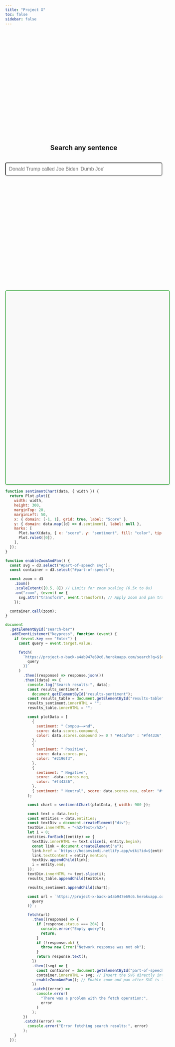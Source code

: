 ```yaml
---
title: "Project X"
toc: false
sidebar: false
---
```


<style>
    #part-of-speech {
        width: 100%;
        height: 600px;
        padding: 10px;
        border-radius: 5px; 
        box-shadow: 0 2px 5px rgba(0,0,0,0.1);
        overflow: hidden;
        /*overflow-x: auto;*/
        /*white-space: nowrap;*/
    }

    @media (max-width: 768px) {
        .svg-container {
            height: 400px; /* Adjust height for smaller devices */
        }
    }


    .svg-container {
        width: 100%;      /* Full width of its parent container */
        height: 600px;    /* Sufficient height to display SVG */
        border: 2px solid #4CAF50; /* Solid green border */
        border-radius: 8px; /* Rounded corners */
        box-shadow: 0 4px 8px rgba(0,0,0,0.15); /* Subtle shadow for depth */
        background-color: #f9f9f9; /* Light grey background */
        overflow-x: auto; /* Allows horizontal scrolling */
        overflow-y: hidden; /* Disables vertical scrolling */
        padding: 20px; /* Padding inside the container for some spacing around the SVG */
    }
</style>

<script src="https://d3js.org/d3.v7.min.js"></script>

<div style="display: flex; justify-content: center; align-items: center; height: 20vh; flex-direction: column">
    <h2>Search any sentence</h2>
    <br>
    <input type="text" id="search-bar" placeholder="Donald Trump called Joe Biden 'Dumb Joe'" style="width: 100%; padding: 10px; font-size: 16px; border-radius: 5px; box-shadow: 0 2px 5px rgba(0,0,0,0.1);">
</div>
<div id="results-table"></div>
<br/>
<div id="results-sentiment"></div>
<br/>
<div id="results-nltk"></div>
<div id="part-of-speech" class="svg-container"></div>

```js
function sentimentChart(data, { width }) {
  return Plot.plot({
    width: width,
    height: 300,
    marginTop: 20,
    marginLeft: 50,
    x: { domain: [-1, 1], grid: true, label: "Score" },
    y: { domain: data.map((d) => d.sentiment), label: null },
    marks: [
      Plot.barX(data, { x: "score", y: "sentiment", fill: "color", tip: true }),
      Plot.ruleX([0]),
    ],
  });
}

function enableZoomAndPan() {
  const svg = d3.select("#part-of-speech svg");
  const container = d3.select("#part-of-speech");

  const zoom = d3
    .zoom()
    .scaleExtent([0.5, 8]) // Limits for zoom scaling (0.5x to 8x)
    .on("zoom", (event) => {
      svg.attr("transform", event.transform); // Apply zoom and pan transformations
    });

  container.call(zoom);
}

document
  .getElementById("search-bar")
  .addEventListener("keypress", function (event) {
    if (event.key === "Enter") {
      const query = event.target.value;

      fetch(
        `https://project-x-back-a4ab947e69c6.herokuapp.com/search?q=${encodeURIComponent(
          query
        )}`
      )
        .then((response) => response.json())
        .then((data) => {
          console.log("Search results:", data);
          const results_sentiment =
            document.getElementById("results-sentiment");
          const results_table = document.getElementById("results-table");
          results_sentiment.innerHTML = "";
          results_table.innerHTML = "";

          const plotData = [
            {
              sentiment: " Compou––≠nd",
              score: data.scores.compound,
              color: data.scores.compound >= 0 ? "#4caf50" : "#f44336",
            },
            {
              sentiment: " Positive",
              score: data.scores.pos,
              color: "#2196f3",
            },
            {
              sentiment: " Negative",
              score: -data.scores.neg,
              color: "#f44336",
            },
            { sentiment: " Neutral", score: data.scores.neu, color: "#ffeb3b" },
          ];

          const chart = sentimentChart(plotData, { width: 900 });

          const text = data.text;
          const entities = data.entities;
          const textDiv = document.createElement("div");
          textDiv.innerHTML = "<h2>Text</h2>";
          let i = 0;
          entities.forEach((entity) => {
            textDiv.innerHTML += text.slice(i, entity.begin);
            const link = document.createElement("a");
            link.href = `https://hocamsimdi.netlify.app/wiki?id=${entity.wiki_id}`;
            link.textContent = entity.mention;
            textDiv.appendChild(link);
            i = entity.end;
          });
          textDiv.innerHTML += text.slice(i);
          results_table.appendChild(textDiv);

          results_sentiment.appendChild(chart);

          const url = `https://project-x-back-a4ab947e69c6.herokuapp.com/part-of-speech?q=${encodeURIComponent(
            query
          )}`;

          fetch(url)
            .then((response) => {
              if (response.status === 204) {
                console.error("Empty query");
                return;
              }
              if (!response.ok) {
                throw new Error("Network response was not ok");
              }
              return response.text();
            })
            .then((svg) => {
              const container = document.getElementById("part-of-speech");
              container.innerHTML = svg; // Insert the SVG directly into the div
              enableZoomAndPan(); // Enable zoom and pan after SVG is loaded
            })
            .catch((error) =>
              console.error(
                "There was a problem with the fetch operation:",
                error
              )
            );
        })
        .catch((error) =>
          console.error("Error fetching search results:", error)
        );
    }
  });
```
